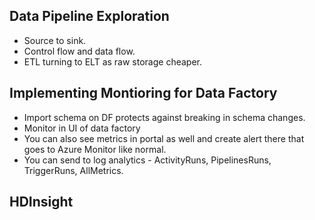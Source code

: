 
## Data Pipeline Exploration

* Source to sink. 
* Control flow and data flow.
* ETL turning to ELT as raw storage cheaper. 

## Implementing Montioring for Data Factory

* Import schema on DF protects against breaking in schema changes. 
* Monitor in UI of data factory
* You can also see metrics in portal as well and create alert there that goes to Azure Monitor like normal. 
* You can send to log analytics - ActivityRuns, PipelinesRuns, TriggerRuns, AllMetrics. 

## HDInsight